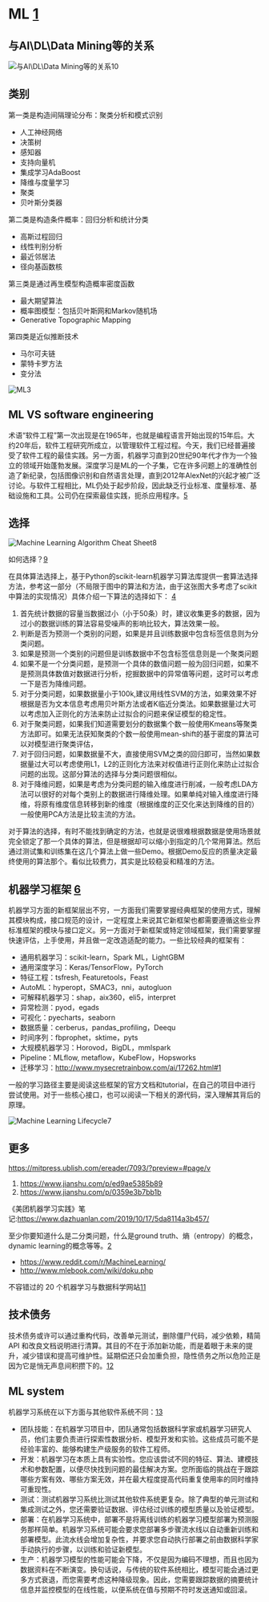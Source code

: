 # ML [1]

## 与AI\DL\Data Mining等的关系

![与AI\DL\Data Mining等的关系[10]](../img/ML_relate2AI.png)

## 类别

第一类是构造间隔理论分布：聚类分析和模式识别

- 人工神经网络
- 决策树
- 感知器
- 支持向量机
- 集成学习AdaBoost
- 降维与度量学习
- 聚类
- 贝叶斯分类器

第二类是构造条件概率：回归分析和统计分类

- 高斯过程回归
- 线性判别分析
- 最近邻居法
- 径向基函数核

第三类是通过再生模型构造概率密度函数

- 最大期望算法
- 概率图模型：包括贝叶斯网和Markov随机场
- Generative Topographic Mapping

第四类是近似推断技术

- 马尔可夫链
- 蒙特卡罗方法
- 变分法

![ML[3]](../img/ML.png)


## ML VS software engineering

术语“软件工程”第一次出现是在1965年，也就是编程语言开始出现的15年后。大约20年后，软件工程研究所成立，以管理软件工程过程。今天，我们已经普遍接受了软件工程的最佳实践。另一方面，机器学习直到20世纪90年代才作为一个独立的领域开始蓬勃发展。深度学习是ML的一个子集，它在许多问题上的准确性创造了新纪录，包括图像识别和自然语言处理，直到2012年AlexNet的兴起才被广泛讨论。与软件工程相比，ML仍处于起步阶段，因此缺乏行业标准、度量标准、基础设施和工具。公司仍在探索最佳实践，扼杀应用程序。[5]

## 选择

![Machine Learning Algorithm Cheat Sheet[8]](../img/ML_cheat_sheet.png)

如何选择？[9]

在具体算法选择上，基于Python的scikit-learn机器学习算法库提供一套算法选择方法，参考这一部分（不局限于图中的算法和方法，由于这张图大多考虑了scikit中算法的实现情况）具体介绍一下算法的选择如下： [4]

1. 首先统计数据的容量当数据过小（小于50条）时，建议收集更多的数据，因为过小的数据训练的算法容易受噪声的影响比较大，算法效果一般。
2. 判断是否为预测一个类别的问题，如果是并且训练数据中包含标签信息则为分类问题。
3. 如果是预测一个类别的问题但是训练数据中不包含标签信息则是一个聚类问题
4. 如果不是一个分类问题，是预测一个具体的数值问题一般为回归问题，如果不是预测具体数值对数据进行分析，挖掘数据中的异常值等问题，这时可以考虑一下是否为降维问题。
5. 对于分类问题，如果数据量小于100k,建议用线性SVM的方法，如果效果不好根据是否为文本信息考虑用贝叶斯方法或者K临近分类法。如果数据量过大可以考虑加入正则化的方法来防止过拟合的问题来保证模型的稳定性。
6. 对于聚类问题，如果我们知道需要划分的数据集个数一般使用Kmeans等聚类方法即可。如果无法获知聚类的个数一般使用mean-shift的基于密度的算法可以对模型进行聚类评估，
7. 对于回归问题，如果数据量不大，直接使用SVM之类的回归即可，当然如果数据量过大可以考虑使用L1，L2的正则化方法来对权值进行正则化来防止过拟合问题的出现。这部分算法的选择与分类问题很相似。
8. 对于降维问题，如果是考虑为分类问题的输入维度进行削减，一般考虑LDA方法可以很好的对每个类别上的数据进行降维处理。如果单纯对输入维度进行降维，将原有维度信息转移到新的维度（根据维度的正交化来达到降维的目的）一般使用PCA方法是比较主流的方法。

对于算法的选择，有时不能找到确定的方法，也就是说很难根据数据是使用场景就完全锁定了那一个具体的算法，但是根据却可以缩小到指定的几个常用算法。然后通过测试集和训练集在这几个算法上做一些Demo。根据Demo反应的质量决定最终使用的算法那个。看似比较费力，其实是比较稳妥和精准的方法。

## 机器学习框架 [6]

机器学习方面的新框架层出不穷，一方面我们需要掌握经典框架的使用方式，理解其模块构成，接口规范的设计，一定程度上来说其它新框架也都需要遵循这些业界标准框架的模块与接口定义。另一方面对于新框架或特定领域框架，我们需要掌握快速评估，上手使用，并且做一定改造适配的能力。一些比较经典的框架有：

- 通用机器学习：scikit-learn，Spark ML，LightGBM
- 通用深度学习：Keras/TensorFlow，PyTorch
- 特征工程：tsfresh, Featuretools，Feast
- AutoML：hyperopt，SMAC3，nni，autogluon
- 可解释机器学习：shap，aix360，eli5，interpret
- 异常检测：pyod，egads
- 可视化：pyecharts，seaborn
- 数据质量：cerberus，pandas_profiling，Deequ
- 时间序列：fbprophet，sktime，pyts
- 大规模机器学习：Horovod，BigDL，mmlspark
- Pipeline：MLflow, metaflow，KubeFlow，Hopsworks
- 迁移学习：http://www.mysecretrainbow.com/ai/17262.html#1

一般的学习路径主要是阅读这些框架的官方文档和tutorial，在自己的项目中进行尝试使用。对于一些核心接口，也可以阅读一下相关的源代码，深入理解其背后的原理。

![Machine Learning Lifecycle[7]](../img/ML_lifecycle.png)

## 更多

https://mitpress.ublish.com/ereader/7093/?preview=#page/v

1. https://www.jianshu.com/p/ed9ae5385b89
1. https://www.jianshu.com/p/0359e3b7bb1b

《美团机器学习实践》笔记:https://www.dazhuanlan.com/2019/10/17/5da8114a3b457/

至少你要知道什么是二分类问题，什么是ground truth、熵（entropy）的概念，dynamic learning的概念等等。[2]

- https://www.reddit.com/r/MachineLearning/
- http://www.mlebook.com/wiki/doku.php

不容错过的 20 个机器学习与数据科学网站[11]

## 技术债务

技术债务或许可以通过重构代码，改善单元测试，删除僵尸代码，减少依赖，精简 API 和改良文档说明进行清算。其目的不在于添加新功能，而是着眼于未来的提升，减少错误和提高可维护性。延期偿还只会加重负担，隐性债务之所以危险正是因为它是悄无声息间积攒下的。[12]

## ML system

机器学习系统在以下方面与其他软件系统不同：[13]

- 团队技能：在机器学习项目中，团队通常包括数据科学家或机器学习研究人员，他们主要负责进行探索性数据分析、模型开发和实验。这些成员可能不是经验丰富的、能够构建生产级服务的软件工程师。
- 开发：机器学习在本质上具有实验性。您应该尝试不同的特征、算法、建模技术和参数配置，以便尽快找到问题的最佳解决方案。您所面临的挑战在于跟踪哪些方案有效、哪些方案无效，并在最大程度提高代码重复使用率的同时维持可重现性。
- 测试：测试机器学习系统比测试其他软件系统更复杂。除了典型的单元测试和集成测试之外，您还需要验证数据、评估经过训练的模型质量以及验证模型。
- 部署：在机器学习系统中，部署不是将离线训练的机器学习模型部署为预测服务那样简单。机器学习系统可能会要求您部署多步骤流水线以自动重新训练和部署模型。此流水线会增加复杂性，并要求您自动执行部署之前由数据科学家手动执行的步骤，以训练和验证新模型。
- 生产：机器学习模型的性能可能会下降，不仅是因为编码不理想，而且也因为数据资料在不断演变。换句话说，与传统的软件系统相比，模型可能会通过更多方式衰退，而您需要考虑这种降级现象。因此，您需要跟踪数据的摘要统计信息并监控模型的在线性能，以便系统在值与预期不符时发送通知或回滚。

[1]: https://www.pianshen.com/article/66921228716/
[2]: http://www.uml.org.cn/DevProcess/201712283.asp
[3]: http://www.uml.org.cn/devprocess/201910163.asp
[4]: https://zhuanlan.zhihu.com/p/36870462
[5]: https://radiant-brushlands-42789.herokuapp.com/towardsdatascience.com/how-to-manage-machine-learning-products-part-1-386e7011258a
[6]: https://zhuanlan.zhihu.com/p/192633890
[7]: https://databricks.com/solutions/machine-learning
[8]: https://docs.microsoft.com/en-us/azure/machine-learning/algorithm-cheat-sheet
[9]: https://docs.microsoft.com/en-us/azure/machine-learning/how-to-select-algorithms
[10]: http://www.mysecretrainbow.com/ai/17264.html
[11]: https://libertydream.github.io/2020/02/16/20%E4%B8%AA%E4%B8%8D%E5%AE%B9%E9%94%99%E8%BF%87%E7%9A%84AI%E8%B5%84%E6%BA%90/
[12]: https://libertydream.github.io/2020/05/10/ML%E9%9A%90%E6%80%A7%E5%80%BA%E5%8A%A1/
[13]: https://cloud.google.com/solutions/machine-learning/mlops-continuous-delivery-and-automation-pipelines-in-machine-learning?hl=zh-cn
